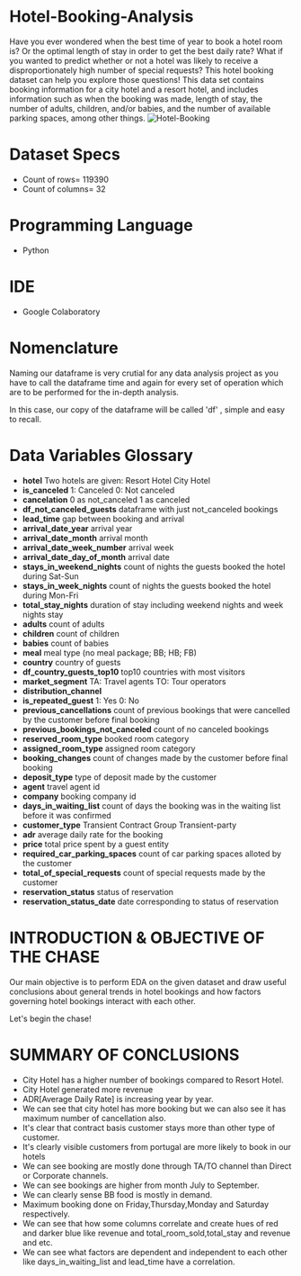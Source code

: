 # Hotel-Booking-Analysis
Have you ever wondered when the best time of year to book a hotel room is? Or the optimal length of stay in order to get the best daily rate? What if you wanted to predict whether or not a hotel was likely to receive a disproportionately high number of special requests? This hotel booking dataset can help you explore those questions!
This data set contains booking information for a city hotel and a resort hotel, and includes information such as when the booking was made, length of stay, the number of adults, children, and/or babies, and the number of available parking spaces, among other things.
![Hotel-Booking](https://user-images.githubusercontent.com/89864373/132099143-4d15689a-568b-4cb9-adad-cdf9a9ef9ff7.jpg)


# Dataset Specs
* Count of rows= 119390
* Count of columns= 32

# Programming Language
* Python 

# IDE
* Google Colaboratory

# Nomenclature
Naming our dataframe is very crutial for any data analysis project as you have to call the dataframe time and again for every set of operation which are to be performed for the in-depth analysis.

In this case, our copy of the dataframe will be called 'df' , simple and easy to recall.

# Data Variables Glossary

* **hotel**
Two hotels are given:
Resort Hotel
City Hotel
* **is_canceled**
1: Canceled
0: Not canceled
* **cancelation**
0 as not_canceled
1 as canceled
* **df_not_canceled_guests**
dataframe with just not_canceled bookings
* **lead_time**
gap between booking and arrival
* **arrival_date_year**
arrival year
* **arrival_date_month**
arrival month
* **arrival_date_week_number**
arrival week
* **arrival_date_day_of_month**
arrival date
* **stays_in_weekend_nights**
count of nights the guests booked the hotel during Sat-Sun
* **stays_in_week_nights**
count of nights the guests booked the hotel during Mon-Fri
* **total_stay_nights**
duration of stay including weekend nights and week nights stay
* **adults**
count of adults
* **children**
count of children
* **babies**
count of babies
* **meal**
meal type (no meal package; BB; HB; FB)
* **country**
country of guests
* **df_country_guests_top10**
top10 countries with most visitors
* **market_segment**
TA: Travel agents
TO: Tour operators
* **distribution_channel**
* **is_repeated_guest**
1: Yes
0: No
* **previous_cancellations**
count of previous bookings that were cancelled by the customer before final booking
* **previous_bookings_not_canceled**
count of no canceled bookings
* **reserved_room_type**
booked room category
* **assigned_room_type**
assigned room category
* **booking_changes**
count of changes made by the customer before final booking
* **deposit_type**
type of deposit made by the customer
* **agent**
travel agent id
* **company**
booking company id
* **days_in_waiting_list**
count of days the booking was in the waiting list before it was confirmed
* **customer_type**
Transient
Contract
Group
Transient-party
* **adr**
average daily rate for the booking
* **price**
total price spent by a guest entity
* **required_car_parking_spaces**
count of car parking spaces alloted by the customer
* **total_of_special_requests**
count of special requests made by the customer
* **reservation_status**
status of reservation
* **reservation_status_date**
date corresponding to status of reservation

# INTRODUCTION & OBJECTIVE OF THE CHASE
Our main objective is to perform EDA on the given dataset and draw useful conclusions about general trends in hotel bookings and how factors governing hotel bookings interact with each other.

Let's begin the chase!

# SUMMARY OF CONCLUSIONS
* City Hotel has a higher number of bookings compared to Resort Hotel.
* City Hotel generated more revenue
* ADR[Average Daily Rate] is increasing year by year.
* We can see that city hotel has more booking but we can also see it has maximum number of cancellation also.
* It's clear that contract basis customer stays more than other type of customer.
* It's clearly visible customers from portugal are more likely to book in our hotels
* We can see booking are mostly done through TA/TO channel than Direct or Corporate channels.
* We can see bookings are higher from month July to September.
* We can clearly sense BB food is mostly in demand.
* Maximum booking done on Friday,Thursday,Monday and Saturday respectively.
* We can see that how some columns correlate and create hues of red and darker blue like revenue and total_room_sold,total_stay  and revenue and etc.
* We can see what factors are dependent and independent to each other like days_in_waiting_list and lead_time have a correlation.
